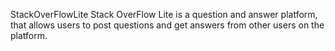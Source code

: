 StackOverFlowLite Stack OverFlow Lite is a question and answer platform, that allows users to post questions and get answers from other users on the platform.
